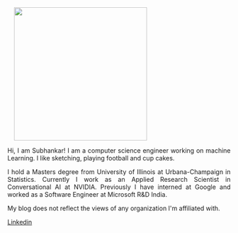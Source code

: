 <img align="middle" src="SubhankarImage.jpg" width="300" height="300" hspace="15" class="center" >

<p align="justify" class="para">
Hi, I am Subhankar! I am a computer science engineer working on machine Learning. I like sketching, playing football and cup cakes.
</p>

<p align="justify" class="para">
I hold a Masters degree from University of Illinois at Urbana-Champaign in Statistics. Currently I work as an Applied Research Scientist in Conversational AI at NVIDIA. Previously I have interned at Google and worked as a Software Engineer at Microsoft R&D India.

My blog does not reflect the views of any organization I'm affiliated with.
</p>


[Linkedin](https://www.linkedin.com/in/subhankar-19)